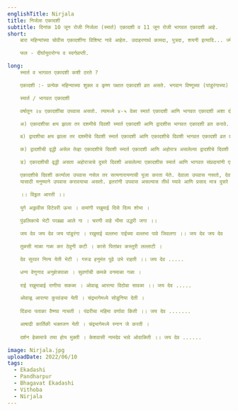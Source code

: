 ```yaml
---
englishTitle: Nirjala
title: निर्जला एकादशी
subtitle: दिनांक 10 जून रोजी निर्जला (स्मार्त) एकादशी व 11 जून रोजी भागवत एकादशी आहे.
short:
    बारा महिन्यांच्या चोवीस एकादशींना विशिष्ट नावे आहेत. उदाहरणार्थ कामदा, पुत्रदा, शयनी इत्यादि... ज्येष्ठ शुद्ध एकादशीस निर्जला असे नाव आहे. या नावावरून या एकादशीला काहीजण पाणीदेखील पीत नाहीत व खाणे तर नाहीच नाही, परंतु पुत्रवान गृहस्थी माणसाने काहीही न खाता उपोषण करू नये तर उपोषणाच्या पदार्थापैकी एखादा पदार्थ थोडा खाऊन एकदा पाणी प्यावे, असे शास्त्र आहे. निर्जला म्हणजे पाणीही न पिता उपोषण करावे, असा अर्थ नाही. या एकादशीचे महत्त्व मात्र अधिक आहे. या एकादशीचे व्रत केले असता वर्षभरातील सर्व बारा एकादशी केल्याचे पुण्य मिळते, असे शास्त्र आहे. एकादशीला व्रत करून द्वादशीस पारणा करण्यापूर्वी जलकुंभ, साखर व सोने सत्पात्री म्हणजे दान देण्यास योग्य व्यक्तीस दान द्यावे.

    फल - दीर्घायुरारोग्य व स्वर्गप्राप्ती.

long:
    स्मार्त व भागवत एकादशी कशी ठरते ?

    एकादशी :- प्रत्येक महिन्याच्या शुक्ल व कृष्ण पक्षात एकादशी व्रत असते. भगवान विष्णूच्या (पांडुरंगाच्या) उपासनेसाठी हे व्रत केले जाते. एकादशीला संपूर्ण दिवसभर उपोषण करून दुसरे दिवशी पारणा करावी. एकादशी मध्ये स्मार्त आणि भागवत असे दोन प्रकार आहेत.

    स्मार्त / भागवत एकादशी

    वर्षातून २४ एकादशींचा उपवास असतो. त्यामध्ये ४-५ वेळा स्मार्त एकादशी आणि भागवत एकादशी अशा दोन प्रकारच्या एकादशी असतात. काही वेळेस सूर्योदयानंतर १ मिनिट देखील एकादशी तिथी नसताना द्वादशीचे दिवशी भागवत एकादशीचा उपवास कसा दिला जातो अशी शंका अनेकांना येते. सध्याचे काळात स्मार्त व भागवत (वैष्णव) असे दोन संप्रदाय आहेत. एकादशी व्रत स्मार्तांसाठी पारणा प्रधान आहे आणि भागवतांना उपोषण प्रधान आहे. पारण्यासाठी सूर्योदयास द्वादशी असलेल्या दिवसाचे आधीचे दिवशी म्हणजे एकादशीचे दिवशी स्मार्तांनी उपोषण करावे. भागवतांना उपोषणाचे दिवशी दशमी वेध असू नये. दशमी वेध होत असेल म्हणजे एकादशीच्या सूर्योदयापूर्वी अरुणोदयकाळी (१ ता. ३६ मि.) दशमी असेल तेव्हा दशमीविद्ध एकादशीचा दिवस सोडून द्वादशीचे दिवशी भागवत संप्रदायांनी एकादशी व्रत करावे असे आहे. अशा वेळेस त्रयोदशीचे दिवशी त्यांचे पारणे होईल हा मुख्य नियम आहे.

    अ) एकादशीचा क्षय झाला तर दशमीचे दिवशी स्मार्त एकादशी आणि द्वादशीस भागवत एकादशी व्रत करावे.

    ब) द्वादशीचा क्षय झाला तर दशमीचे दिवशी स्मार्त एकादशी आणि एकादशीचे दिवशी भागवत एकादशी व्रत करावे.

    क) द्वादशीची वृद्धी असेल तेव्हा एकादशीचे दिवशी स्मार्त एकादशी आणि अहोरात्र असलेल्या द्वादशीचे दिवशी भागवत एकादशी व्रत करावे.

    ड) एकादशीची वृद्धी असता अहोरात्राचे दुसरे दिवशी असलेल्या एकादशीस स्मार्त आणि भागवत संप्रदायांनी एकाच दिवशी एकादशी व्रत करावे.

    एकादशीचे दिवशी कर्त्याला उपवास नसेल तर सत्यनारायणाची पूजा करता येते. देवाला उपवास नसतो, देवाची उपासना चांगल्या पद्धतीने करता यावी 
    यासाठी मनुष्याने उपवास करावयाचा असतो. इतरांनी उपवास असल्यास तीर्थ घ्यावे आणि प्रसाद मात्र दुसरे दिवशी घ्यावा.

    ।। विठ्ठल आरती ।।
    
    युगे अठ्ठावीस विटेवरी ऊभा । वामांगी रखुमाई दिसे दिव्य शोभा ।
    
    पुंडलिकाचे भेटी परब्रह्म आले गा । चरणी वाहे भीमा उद्धरी जगा ।।

    जय देव जय देव जय पांडुरंगा । रखुमाई वल्लभा राईच्या वल्लभा पावे जिवलगा ।। जय देव जय देव

    तुळसी माळा गळा कर ठेवुनी कटी । कासे पितांबर कस्तुरी लल्लाटी ।

    देव सुरवर नित्य येती भेटी । गरुड हनुमंत पुढे उभे राहती ।। जय देव .....

    धन्य वेणुनाद अनुक्षेत्रपाळा । सुवर्णाची कमळे वनमाळा गळा ।
    
    राई रखुमाबाई राणीया सकळा । ओवाळू आरत्या विठोबा सावळा ।। जय देव .....

    ओवाळू आरत्या कुरवंड्या येती । चंद्रभागेमध्ये सोडुनिया देती ।
    
    दिंड्या पताका वैष्णव नाचती । पंढरीचा महिमा वर्णावा किती ।। जय देव .......

    आषाढी कार्तिकी भक्तजन येती । चंद्रभागेमध्ये स्नान जे करती ।
    
    दर्शन हेळामात्रे तया होय मुक्ती । केशवासी नामदेव भावे ओवाळिती ।। जय देव ......

image: Nirjala.jpg
uploadDate: 2022/06/10
tags:
  - Ekadashi
  - Pandharpur
  - Bhagavat Ekadashi
  - Vithoba
  - Nirjala
---
```

